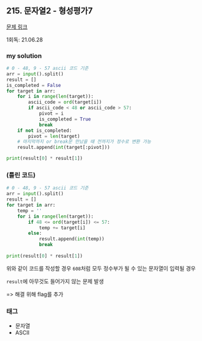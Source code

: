 ## 215. 문자열2 - 형성평가7

[문제 링크](http://www.jungol.co.kr/bbs/board.php?bo_table=pbank&wr_id=115&sca=10f0)

1회독: 21.06.28



### my solution

```python
# 0 - 48, 9 - 57 ascii 코드 기준
arr = input().split()
result = []
is_completed = False
for target in arr:
    for i in range(len(target)):
        ascii_code = ord(target[i])
        if ascii_code < 48 or ascii_code > 57:
            pivot = i
            is_completed = True
            break
    if not is_completed:
        pivot = len(target)
    # 마지막까지 or break문 만났을 때 전까지가 정수로 변환 가능
    result.append(int(target[:pivot]))

print(result[0] * result[1])
```



### (틀린 코드)

```python
# 0 - 48, 9 - 57 ascii 코드 기준
arr = input().split()
result = []
for target in arr:
    temp = ''
    for i in range(len(target)):
        if 48 <= ord(target[i]) <= 57:
            temp += target[i]
        else:
            result.append(int(temp))
            break
 
print(result[0] * result[1])
```

위와 같이 코드를 작성할 경우 `608`처럼 모두 정수부가 될 수 있는 문자열이 입력될 경우 

`result`에 아무것도 들어가지 않는 문제 발생

=> 해결 위해 flag를 추가



### 태그

- 문자열
- ASCII



